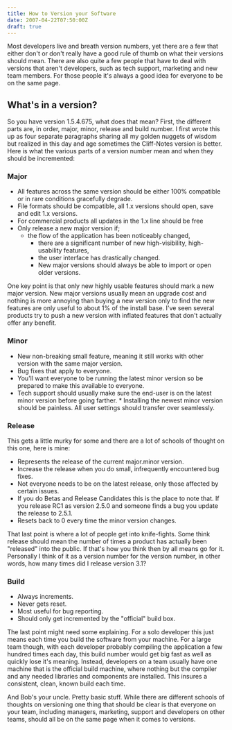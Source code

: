 ```yaml
---
title: How to Version your Software
date: 2007-04-22T07:50:00Z
draft: true
---
```


Most developers live and breath version numbers, yet there are a few that either don't or don't really have a good rule of thumb on what their versions should mean. There are also quite a few people that have to deal with versions that aren't developers, such as tech support, marketing and new team members. For those people it's always a good idea for everyone to be on the same page.

## What's in a version?

So you have version 1.5.4.675, what does that mean? First, the different parts are, in order, major, minor, release and build number. I first wrote this up as four separate paragraphs sharing all my golden nuggets of wisdom but realized in this day and age sometimes the Cliff-Notes version is better. Here is what the various parts of a version number mean and when they should be incremented:

### Major

- All features across the same version should be either 100% compatible or in rare conditions gracefully degrade.  
- File formats should be compatible, all 1.x versions should open, save and edit 1.x versions.  
- For commercial products all updates in the 1.x line should be free  
- Only release a new major version if;
  - the flow of the application has been noticeably changed,  
    - there are a significant number of new high-visibility, high-usability features,  
    - the user interface has drastically changed.
    - New major versions should always be able to import or open older versions.

One key point is that only new highly usable features should mark a new major version. New major versions usually mean an upgrade cost and nothing is more annoying than buying a new version only to find the new features are only useful to about 1% of the install base. I've seen several products try to push a new version with inflated features that don't actually offer any benefit.

### Minor

- New non-breaking small feature, meaning it still works with other version with the same major version.  
- Bug fixes that apply to everyone.  
- You'll want everyone to be running the latest minor version so be prepared to make this available to everyone.  
- Tech support should usually make sure the end-user is on the latest minor version before going farther.  *
 Installing the newest minor version should be painless. All user settings should transfer over seamlessly.

### Release

This gets a little murky for some and there are a lot of schools of thought on this one, here is mine:

- Represents the release of the current major.minor version.  
- Increase the release when you do small, infrequently encountered bug fixes.  
- Not everyone needs to be on the latest release, only those affected by certain issues.  
- If you do Betas and Release Candidates this is the place to note that. If you release RC1 as version 2.5.0 and someone finds a bug you update the release to 2.5.1.  
- Resets back to 0 every time the minor version changes.

That last point is where a lot of people get into knife-fights. Some think release should mean the number of times a product has actually been "released" into the public. If that's how you think then by all means go for it. Personally I think of it as a version number for the version number, in other words, how many times did I release version 3.1?

### Build

- Always increments.  
- Never gets reset.  
- Most useful for bug reporting.  
- Should only get incremented by the "official" build box.

The last point might need some explaining. For a solo developer this just means each time you build the software from your machine. For a large team though, with each developer probably compiling the application a few hundred times each day, this build number would get big fast as well as quickly lose it's meaning. Instead, developers on a team usually have one machine that is the official build machine, where nothing but the compiler and any needed libraries and components are installed. This insures a consistent, clean, known build each time.

And Bob's your uncle. Pretty basic stuff. While there are different schools of thoughts on versioning one thing that should be clear is that everyone on your team, including managers, marketing, support and developers on other teams, should all be on the same page when it comes to versions.

